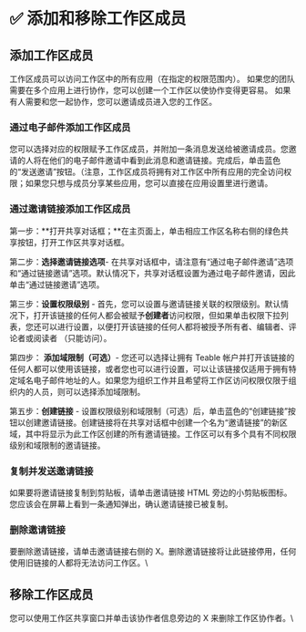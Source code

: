 # ✅ 添加和移除工作区成员

## 添加工作区成员

工作区成员可以访问工作区中的所有应用（在指定的权限范围内）。 如果您的团队需要在多个应用上进行协作，您可以创建一个工作区以使协作变得更容易。 如果有人需要和您一起协作，您可以邀请成员进入您的工作区。

### **通过电子邮件添加工作区成员**

您可以选择对应的权限赋予工作区成员，并附加一条消息发送给被邀请成员。您邀请的人将在他们的电子邮件邀请中看到此消息和邀请链接。完成后，单击蓝色的“发送邀请”按钮。（注意，工作区成员将拥有对工作区中所有应用的完全访问权限；如果您只想与成员分享某些应用，您可以直接在应用设置里进行邀请。

### **通过邀请链接添加工作区成员**

第一步：**打开共享对话框；**在主页面上，单击相应工作区名称右侧的绿色共享按钮，打开工作区共享对话框。

第二步：**选择邀请链接选项**- 在共享对话框中，请注意有“通过电子邮件邀请”选项和“通过链接邀请”选项。默认情况下，共享对话框设置为通过电子邮件邀请，因此单击“通过链接邀请”选项。

第三步：**设置权限级别** - 首先，您可以设置与邀请链接关联的权限级别。默认情况下，打开该链接的任何人都会被赋予**创建者**访问权限，但如果单击权限下拉列表，您还可以进行设置，以便打开该链接的任何人都将被授予所有者、编辑者、评论者或阅读者 （只能访问）。

第四步： **添加域限制（可选）**- 您还可以选择让拥有 Teable 帐户并打开该链接的任何人都可以使用该链接，或者您也可以进行设置，可以让该链接仅适用于拥有特定域名电子邮件地址的人。如果您为组织工作并且希望将工作区访问权限仅限于组织内的人员，则可以选择添加域限制。

第五步：**创建链接** - 设置权限级别和域限制（可选）后，单击蓝色的“创建链接”按钮以创建邀请链接。创建链接将在共享对话框中创建一个名为“邀请链接”的新区域，其中将显示为此工作区创建的所有邀请链接。工作区可以有多个具有不同权限级别和域限制的邀请链接。

### **复制并发送邀请链接**

如果要将邀请链接复制到剪贴板，请单击邀请链接 HTML 旁边的小剪贴板图标。您应该会在屏幕上看到一条通知弹出，确认邀请链接已被复制。

### 删除邀请链接

要删除邀请链接，请单击邀请链接右侧的 X。删除邀请链接将让此链接停用，任何使用旧链接的人都将无法访问工作区。\


## 移除工作区成员

您可以使用工作区共享窗口并单击该协作者信息旁边的 X 来删除工作区协作者。\
